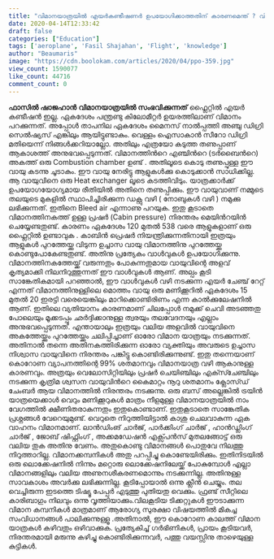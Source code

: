 ```yaml
---
title: "വിമാനയാത്രയിൽ എയർകണ്ടീഷണർ ഉപയോഗിക്കാത്തതിന് കാരണമെന്ത് ? വിമാനത്തിലെ ശ്വസനസംവിധാനങ്ങൾ എങ്ങനെ ക്രമീകരിക്കുന്നു ?"
date: 2020-04-14T12:33:42
draft: false
categories: ["Education"]
tags: ['aeroplane', 'Fasil Shajahan', 'Flight', 'knowledge']
author: "Beaumaris"
image: "https://cdn.boolokam.com/articles/2020/04/ppo-359.jpg"
view_count: 1590077
like_count: 44716
comment_count: 0
---
```


**[](https://wordpress-972788-3403151.cloudwaysapps.com/fasil-shajahan-post-4/268182/ppo-2773)ഫാസിൽ ഷാജഹാൻ** **വിമാനയാത്രയില്‍ സംഭവിക്കുന്നത്** ഫ്ലൈറ്റില്‍ എയര്‍ കണ്ടീഷന്‍ ഇല്ല. ഏകദേശം പന്ത്രണ്ടു കിലോമീറ്റര്‍ ഉയരത്തിലാണ് വിമാനം പറക്കുന്നത്. അപ്പോള്‍ താപനില ഏകദേശം മൈനസ് നാല്‍പ്പത്തി അഞ്ചു ഡിഗ്രി സെല്‍ഷ്യസ് എങ്കിലും ആയിട്ടുണ്ടാകും. വെള്ളം ഐസാകാന്‍ സീറോ ഡിഗ്രി മതിയെന്ന് നിങ്ങൾക്കറിയാല്ലോ. അതിലും എത്രയോ കടുത്ത തണുപ്പാണ് ആകാശത്ത് അനുഭവപ്പെടുന്നത്. വിമാനത്തിന്‍റെ എഞ്ചിന്‍റെ (ടര്‍ബൈന്‍റെ) അകത്ത് ഒരു Combustion chamber ഉണ്ട് . അതിലൂടെ കൊടു തണുപ്പുള്ള ഈ വായു കടന്നു ചൂടാകും. ഈ വായു നേരിട്ടു ആളുകള്‍ക്കു കൊടുക്കാന്‍ സാധിക്കില്ല. ആ വായുവിനെ ഒരു Heat exchanger ലൂടെ കടത്തിവിടും. യാത്രക്കാർക്ക് ഉപയോഗയോഗ്യമായ രീതിയില്‍ അതിനെ തണുപ്പിക്കും. ഈ വായുവാണ് നമ്മുടെ തലയുടെ മുകളില്‍ സ്ഥാപിച്ചിരിക്കുന്ന ഡക്റ്റു വഴി ( നോബുകള്‍ വഴി ) നമുക്കു ലഭിക്കുന്നത്. ഇതിനെ Bleed air എന്നാണു പറയുക. ഇതു കൂടാതെ വിമാനത്തിനകത്ത് ഉള്ള പ്രഷര്‍ (Cabin pressure) നിരന്തരം മെയിന്‍റയിന്‍ ചെയ്യേണ്ടതുണ്ട്. കാരണം ഏകദേശം 120 മുതല്‍ 538 വരെ ആളുകളാണ് ഒരു ഫ്ലൈറ്റില്‍ ഉണ്ടാവുക . കാബിന്‍ പ്രെഷര്‍ നിയന്ത്രിക്കുന്നതിനായി ഇത്രയും ആളുകള്‍ പുറത്തേയ്ക്കു വിടുന്ന ഉച്ചാസ വായു വിമാനത്തിനു പുറത്തേയ്ക്കു കൊണ്ടുപോകേണ്ടതുണ്ട്. അതിനു പ്രത്യേകം വാള്‍വുകള്‍ ഉപയോഗിക്കുന്നു. വിമാനത്തിനകത്തേയ്ക്ക് വരുന്നതും പോകുന്നതുമായ വായുവിന്റെ അളവ് കൃത്യമാക്കി നിലനിറുത്തുന്നത് ഈ വാള്‍വുകള്‍ ആണ്. അല്പം കൂടി സാങ്കേതികമായി പറഞ്ഞാല്‍, ഈ വാള്‍വുകള്‍ വഴി നടക്കുന്ന എയര്‍ ചേഞ്ച് റേറ്റ് എന്നത് വിമാനത്തിനുള്ളിലെ മൊത്തം വായു ഒരു മണിക്കൂറില്‍ ഏകദേശം 15 മുതല്‍ 20 ഇരട്ടി വരെയെങ്കിലും മാറിക്കൊണ്ടിരിണം എന്ന കാല്‍ക്കുലേഷനില്‍ ആണ്. ഇതിലെ വ്യതിയാനം കാരണമാണ് ചിലപ്പോള്‍ നമുക്ക് ചെവി അടഞ്ഞതു പോലെയും മൂക്കടപ്പും ഛര്‍ദ്ദിക്കാനുള്ള ത്വരയും തലവേദനയും എല്ലാം അനുഭവപ്പെടുന്നത്. എന്തായാലും ഇത്രയും വലിയ അളവില്‍ വായുവിനെ അകത്തേയ്ക്കും പുറത്തേയ്ക്കും ചലിപ്പിച്ചാണ് ഓരോ വിമാന യാത്രയും നടക്കുന്നത്. അതിനാല്‍ തന്നെ അതിനകത്തിരിക്കുന്ന ഓരോ വ്യക്തിയും അവരുടെ ഉച്ചാസ നിശ്വാസ വായുവിനെ നിരന്തരം പങ്കിട്ടു കൊണ്ടിരിക്കുന്നുണ്ട്. ഇതു തന്നെയാണ് കൊറോണ വ്യാപനത്തിന്റെ 99% ശതമാനവും വിമാനയാത്ര വഴി ആകാനുള്ള കാരണവും. അത്രയും വെലോസിറ്റിയിലും പ്രഷര്‍ ചെയിഞ്ചിലും എക്സ്ചേഞ്ചിലും നടക്കുന്ന കൃത്രിമ ശ്വസന വായുവിന്‍റെ കൈമാറ്റം നൂറു ശതമാനം ക്ലോസ്ഡ് ചേംബര്‍ ആയ വിമാനത്തില്‍ നിരന്തരം നടക്കുന്നു. ഒരു ബസ് അല്ലെങ്കില്‍ ട്രയിന്‍ യാത്രയെക്കാള്‍ വെറും മണിക്കൂറുകള്‍ മാത്രം നീളമുള്ള വിമാനയാത്രയില്‍ നാം വേഗത്തില്‍ ക്ഷീണിതരാകുന്നതും ഇതുകൊണ്ടാണ്. ഇതുകൂടാതെ സാങ്കേതിക പ്രശ്നങ്ങള്‍ വേറെയുമുണ്ട്. വെറുതെ നിറുത്തിയിട്ടാല്‍ കാശു ചെലവാകുന്ന ഏക വാഹനം വിമാനമാണ്. ലാന്‍ഡിംങ് ചാര്‍ജ്, പാർക്കിംഗ് ചാർജ് , ഹാൻഡ്ലിംഗ് ചാർജ് , ജോബ് ഷിഫ്റ്റിംഗ് , അക്കമഡേഷൻ എക്സ്പൻസ് മുതലങ്ങോട്ട് ഒരു വലിയ തുക അതിനു വേണം. അതുകൊണ്ടു വിമാനങ്ങള്‍ പൊതുവേ നിലത്തു നിറുത്താറില്ല. വിമാനക്കമ്പനികള്‍ അതു പറപ്പിച്ചു കൊണ്ടേയിരിക്കും. ഇതിനിടയില്‍ ഒരു ലൊക്കേഷനില്‍ നിന്നും മറ്റൊരു ലൊക്കേഷനിലേയ്ക്ക് പോകുമ്പോള്‍ എല്ലാ വിമാനങ്ങളിലും വലിയ അണുനശീകരണമൊന്നും നടക്കുന്നില്ല. അതിനുള്ള സാവകാശം അവര്‍ക്കു ലഭിക്കുന്നില്ല. കൂടിപ്പോയാല്‍ ഒന്നു ക്ലീന്‍ ചെയ്യും. തല വെച്ചിരുന്ന ഇടത്തെ ടിഷ്യൂ പേപ്പര്‍ എടുത്തു പുതിയതു വെക്കും. ഫ്രണ്ട് സീറ്റിലെ കാരിബാഗും നിലവും ഒന്നു വൃത്തിയാക്കും.വിലകൂടിയ ടിക്കറ്റുകള്‍ ഈടാക്കുന്ന വിമാന കമ്പനികള്‍ മാത്രമാണ് ആരോഗ്യ സുരക്ഷാ വിഷയത്തില്‍ മികച്ച സംവിധാനങ്ങള്‍ പാലിക്കുന്നുള്ളൂ .അതിനാല്‍, ഈ കൊറോണ കാലത്ത് വിമാന യാത്രകള്‍ കഴിവതും ഒഴിവാക്കുക. പ്രത്യേകിച്ച് ഗർഭിണികൾ, പ്രായം കൂടിയവർ, നിരന്തരമായി മരുന്നു കഴിച്ചു കൊണ്ടിരിക്കുന്നവർ, പത്തു വയസ്സിനു താഴെയുള്ള കുട്ടികൾ.
